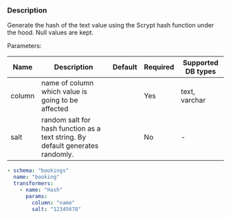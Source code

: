 ### Description

Generate the hash of the text value using the Scrypt hash function under the hood. Null values are kept.

Parameters:

| Name   | Description                                                                    | Default | Required | Supported DB types |
|--------|--------------------------------------------------------------------------------|---------|----------|--------------------|
| column | name of column which value is going to be affected                             |         | Yes      | text, varchar      |
| salt   | random salt for hash function as a text string. By default generates randomly. |         | No       | -                  |

``` yaml title="Hash transformer example"
- schema: "bookings"
  name: "booking"
  transformers:
    - name: "Hash"
      params:
        column: "name"
        salt: "12345678"
```
